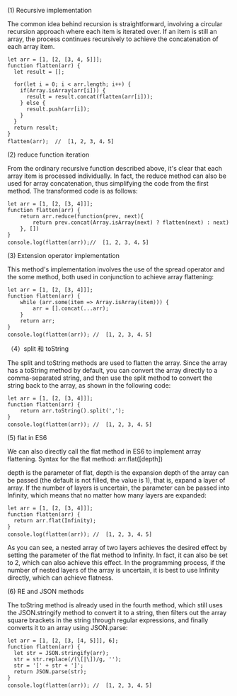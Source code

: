 
(1) Recursive implementation

The common idea behind recursion is straightforward, involving a circular recursion approach where each item is iterated over.
If an item is still an array, the process continues recursively to achieve the concatenation of each array item.

    let arr = [1, [2, [3, 4, 5]]];
    function flatten(arr) {
      let result = [];
    
      for(let i = 0; i < arr.length; i++) {
        if(Array.isArray(arr[i])) {
          result = result.concat(flatten(arr[i]));
        } else {
          result.push(arr[i]);
        }
      }
      return result;
    }
    flatten(arr);  //  [1, 2, 3, 4，5]


(2) reduce function iteration

From the ordinary recursive function described above, it's clear that each array item is processed individually. 
In fact, the reduce method can also be used for array concatenation, thus simplifying the code from the first method. The transformed code is as follows:

    let arr = [1, [2, [3, 4]]];
    function flatten(arr) {
        return arr.reduce(function(prev, next){
            return prev.concat(Array.isArray(next) ? flatten(next) : next)
        }, [])
    }
    console.log(flatten(arr));//  [1, 2, 3, 4，5]

(3) Extension operator implementation

This method's implementation involves the use of the spread operator and the some method, both used in conjunction to achieve array flattening:

    let arr = [1, [2, [3, 4]]];
    function flatten(arr) {
        while (arr.some(item => Array.isArray(item))) {
            arr = [].concat(...arr);
        }
        return arr;
    }
    console.log(flatten(arr)); //  [1, 2, 3, 4，5]


（4）split 和 toString

The split and toString methods are used to flatten the array. Since the array has a toString method by default,
you can convert the array directly to a comma-separated string, and then use the split method to convert the string back to the array, as shown in the following code:

    let arr = [1, [2, [3, 4]]];
    function flatten(arr) {
        return arr.toString().split(',');
    }
    console.log(flatten(arr)); //  [1, 2, 3, 4，5]


(5) flat in ES6

We can also directly call the flat method in ES6 to implement array flattening. Syntax for the flat method: arr.flat([depth])

depth is the parameter of flat, depth is the expansion depth of the array can be passed (the default is not filled, the value is 1),
that is, expand a layer of array. If the number of layers is uncertain, the parameter can be passed into Infinity, which means that no matter how many layers are expanded:

    let arr = [1, [2, [3, 4]]];
    function flatten(arr) {
      return arr.flat(Infinity);
    }
    console.log(flatten(arr)); //  [1, 2, 3, 4，5]
As you can see, a nested array of two layers achieves the desired effect by setting the parameter of the flat method to Infinity. In fact, 
it can also be set to 2, which can also achieve this effect. In the programming process, if the number of nested layers of the array is uncertain, 
it is best to use Infinity directly, which can achieve flatness.


(6) RE and JSON methods

The toString method is already used in the fourth method, which still uses the JSON.stringify method to convert it to a string,
then filters out the array square brackets in the string through regular expressions, and finally converts it to an array using JSON.parse:

    let arr = [1, [2, [3, [4, 5]]], 6];
    function flatten(arr) {
      let str = JSON.stringify(arr);
      str = str.replace(/(\[|\])/g, '');
      str = '[' + str + ']';
      return JSON.parse(str); 
    }
    console.log(flatten(arr)); //  [1, 2, 3, 4，5]
